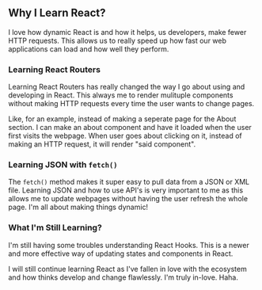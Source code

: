 ## Why I Learn React?

I love how dynamic React is and how it helps, us developers, make fewer HTTP requests. This allows us to really speed up how fast our web applications can load and how well they perform.

### Learning React Routers

Learning React Routers has really changed the way I go about using and developing in React. This always me to render mulituple components without making HTTP requests every time the user wants to change pages.<br>

Like, for an example, instead of making a seperate page for the About section. I can make an about component and have it loaded when the user first visits the webpage. When user goes about clicking on it, instead of making an HTTP request, it will render "said component".

### Learning JSON with `fetch()`

The `fetch()` method makes it super easy to pull data from a JSON or XML file. Learning JSON and how to use API's is very important to me as this allows me to update webpages without having the user refresh the whole page. I'm all about making things dynamic!

### What I'm Still Learning?

I'm still having some troubles understanding React Hooks. This is a newer and more effective way of updating states and components in React.<br>

I will still continue learning React as I've fallen in love with the ecosystem and how thinks develop and change flawlessly. I'm truly in-love. Haha.

